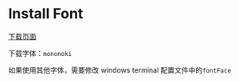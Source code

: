 # Install Font
[下载页面](https://www.nerdfonts.com/font-downloads)

下载字体：`mononoki`

如果使用其他字体，需要修改 windows terminal 配置文件中的`fontFace`
